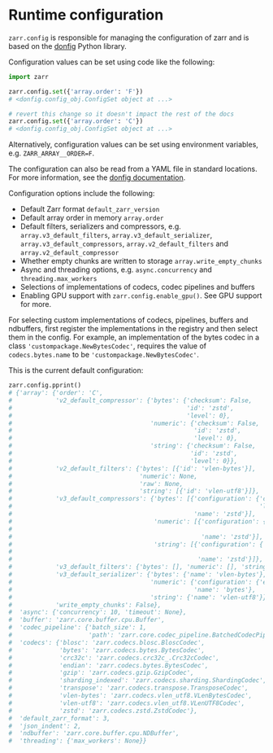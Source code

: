 # Runtime configuration

`zarr.config` is responsible for managing the configuration of zarr and
is based on the [donfig](https://github.com/pytroll/donfig) Python library.

Configuration values can be set using code like the following:

```python
import zarr

zarr.config.set({'array.order': 'F'})
# <donfig.config_obj.ConfigSet object at ...>

# revert this change so it doesn't impact the rest of the docs
zarr.config.set({'array.order': 'C'})
# <donfig.config_obj.ConfigSet object at ...>
```

Alternatively, configuration values can be set using environment variables, e.g.
`ZARR_ARRAY__ORDER=F`.

The configuration can also be read from a YAML file in standard locations.
For more information, see the
[donfig documentation](https://donfig.readthedocs.io/en/latest/).

Configuration options include the following:

- Default Zarr format `default_zarr_version`
- Default array order in memory `array.order`
- Default filters, serializers and compressors, e.g. `array.v3_default_filters`, `array.v3_default_serializer`, `array.v3_default_compressors`, `array.v2_default_filters` and `array.v2_default_compressor`
- Whether empty chunks are written to storage `array.write_empty_chunks`
- Async and threading options, e.g. `async.concurrency` and `threading.max_workers`
- Selections of implementations of codecs, codec pipelines and buffers
- Enabling GPU support with `zarr.config.enable_gpu()`. See GPU support for more.

For selecting custom implementations of codecs, pipelines, buffers and ndbuffers,
first register the implementations in the registry and then select them in the config.
For example, an implementation of the bytes codec in a class `'custompackage.NewBytesCodec'`,
requires the value of `codecs.bytes.name` to be `'custompackage.NewBytesCodec'`.

This is the current default configuration:

```python
zarr.config.pprint()
# {'array': {'order': 'C',
#            'v2_default_compressor': {'bytes': {'checksum': False,
#                                                'id': 'zstd',
#                                                'level': 0},
#                                      'numeric': {'checksum': False,
#                                                  'id': 'zstd',
#                                                  'level': 0},
#                                      'string': {'checksum': False,
#                                                 'id': 'zstd',
#                                                 'level': 0}},
#            'v2_default_filters': {'bytes': [{'id': 'vlen-bytes'}],
#                                   'numeric': None,
#                                   'raw': None,
#                                   'string': [{'id': 'vlen-utf8'}]},
#            'v3_default_compressors': {'bytes': [{'configuration': {'checksum': False,
#                                                                    'level': 0},
#                                                  'name': 'zstd'}],
#                                       'numeric': [{'configuration': {'checksum': False,
#                                                                      'level': 0},
#                                                    'name': 'zstd'}],
#                                       'string': [{'configuration': {'checksum': False,
#                                                                     'level': 0},
#                                                   'name': 'zstd'}]},
#            'v3_default_filters': {'bytes': [], 'numeric': [], 'string': []},
#            'v3_default_serializer': {'bytes': {'name': 'vlen-bytes'},
#                                      'numeric': {'configuration': {'endian': 'little'},
#                                                  'name': 'bytes'},
#                                      'string': {'name': 'vlen-utf8'}},
#            'write_empty_chunks': False},
#  'async': {'concurrency': 10, 'timeout': None},
#  'buffer': 'zarr.core.buffer.cpu.Buffer',
#  'codec_pipeline': {'batch_size': 1,
#                     'path': 'zarr.core.codec_pipeline.BatchedCodecPipeline'},
#  'codecs': {'blosc': 'zarr.codecs.blosc.BloscCodec',
#             'bytes': 'zarr.codecs.bytes.BytesCodec',
#             'crc32c': 'zarr.codecs.crc32c_.Crc32cCodec',
#             'endian': 'zarr.codecs.bytes.BytesCodec',
#             'gzip': 'zarr.codecs.gzip.GzipCodec',
#             'sharding_indexed': 'zarr.codecs.sharding.ShardingCodec',
#             'transpose': 'zarr.codecs.transpose.TransposeCodec',
#             'vlen-bytes': 'zarr.codecs.vlen_utf8.VLenBytesCodec',
#             'vlen-utf8': 'zarr.codecs.vlen_utf8.VLenUTF8Codec',
#             'zstd': 'zarr.codecs.zstd.ZstdCodec'},
#  'default_zarr_format': 3,
#  'json_indent': 2,
#  'ndbuffer': 'zarr.core.buffer.cpu.NDBuffer',
#  'threading': {'max_workers': None}}
```
